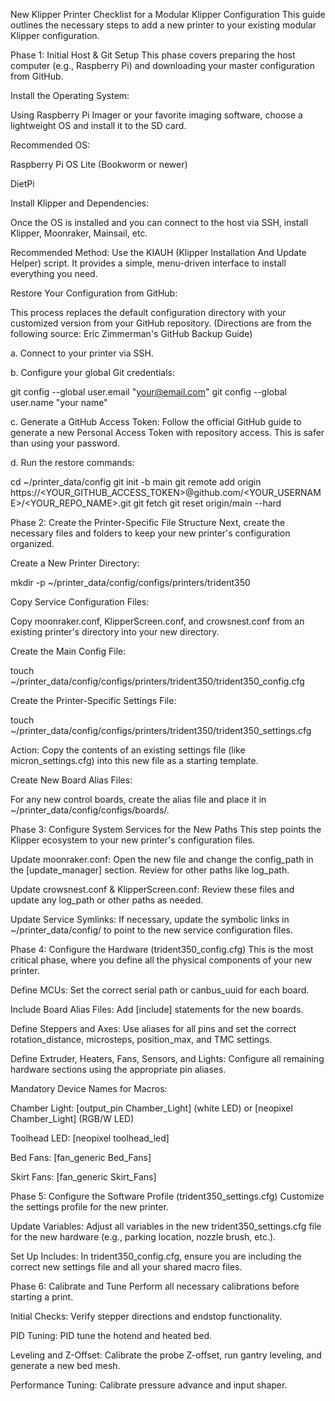 New Klipper Printer Checklist for a Modular Klipper Configuration
This guide outlines the necessary steps to add a new printer to your existing modular Klipper configuration.

Phase 1: Initial Host & Git Setup
This phase covers preparing the host computer (e.g., Raspberry Pi) and downloading your master configuration from GitHub.

Install the Operating System:

Using Raspberry Pi Imager or your favorite imaging software, choose a lightweight OS and install it to the SD card.

Recommended OS:

Raspberry Pi OS Lite (Bookworm or newer)

DietPi

Install Klipper and Dependencies:

Once the OS is installed and you can connect to the host via SSH, install Klipper, Moonraker, Mainsail, etc.

Recommended Method: Use the KIAUH (Klipper Installation And Update Helper) script. It provides a simple, menu-driven interface to install everything you need.

Restore Your Configuration from GitHub:

This process replaces the default configuration directory with your customized version from your GitHub repository. (Directions are from the following source: Eric Zimmerman's GitHub Backup Guide)

a. Connect to your printer via SSH.

b. Configure your global Git credentials:

git config --global user.email "your@email.com"
git config --global user.name "your name"

c. Generate a GitHub Access Token: Follow the official GitHub guide to generate a new Personal Access Token with repository access. This is safer than using your password.

d. Run the restore commands:

cd ~/printer_data/config
git init -b main
git remote add origin https://<YOUR_GITHUB_ACCESS_TOKEN>@github.com/<YOUR_USERNAME>/<YOUR_REPO_NAME>.git
git fetch
git reset origin/main --hard

Phase 2: Create the Printer-Specific File Structure
Next, create the necessary files and folders to keep your new printer's configuration organized.

Create a New Printer Directory:

mkdir -p ~/printer_data/config/configs/printers/trident350

Copy Service Configuration Files:

Copy moonraker.conf, KlipperScreen.conf, and crowsnest.conf from an existing printer's directory into your new directory.

Create the Main Config File:

touch ~/printer_data/config/configs/printers/trident350/trident350_config.cfg

Create the Printer-Specific Settings File:

touch ~/printer_data/config/configs/printers/trident350/trident350_settings.cfg

Action: Copy the contents of an existing settings file (like micron_settings.cfg) into this new file as a starting template.

Create New Board Alias Files:

For any new control boards, create the alias file and place it in ~/printer_data/config/configs/boards/.

Phase 3: Configure System Services for the New Paths
This step points the Klipper ecosystem to your new printer's configuration files.

Update moonraker.conf: Open the new file and change the config_path in the [update_manager] section. Review for other paths like log_path.

Update crowsnest.conf & KlipperScreen.conf: Review these files and update any log_path or other paths as needed.

Update Service Symlinks: If necessary, update the symbolic links in ~/printer_data/config/ to point to the new service configuration files.

Phase 4: Configure the Hardware (trident350_config.cfg)
This is the most critical phase, where you define all the physical components of your new printer.

Define MCUs: Set the correct serial path or canbus_uuid for each board.

Include Board Alias Files: Add [include] statements for the new boards.

Define Steppers and Axes: Use aliases for all pins and set the correct rotation_distance, microsteps, position_max, and TMC settings.

Define Extruder, Heaters, Fans, Sensors, and Lights: Configure all remaining hardware sections using the appropriate pin aliases.

Mandatory Device Names for Macros:

Chamber Light: [output_pin Chamber_Light] (white LED) or [neopixel Chamber_Light] (RGB/W LED)

Toolhead LED: [neopixel toolhead_led]

Bed Fans: [fan_generic Bed_Fans]

Skirt Fans: [fan_generic Skirt_Fans]

Phase 5: Configure the Software Profile (trident350_settings.cfg)
Customize the settings profile for the new printer.

Update Variables: Adjust all variables in the new trident350_settings.cfg file for the new hardware (e.g., parking location, nozzle brush, etc.).

Set Up Includes: In trident350_config.cfg, ensure you are including the correct new settings file and all your shared macro files.

Phase 6: Calibrate and Tune
Perform all necessary calibrations before starting a print.

Initial Checks: Verify stepper directions and endstop functionality.

PID Tuning: PID tune the hotend and heated bed.

Leveling and Z-Offset: Calibrate the probe Z-offset, run gantry leveling, and generate a new bed mesh.

Performance Tuning: Calibrate pressure advance and input shaper.

